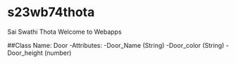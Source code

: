 # s23wb74thota
Sai Swathi Thota
Welcome to Webapps 


##Class Name: Door
-Attributes: 
    -Door_Name (String)
    -Door_color (String)
    -Door_height (number)

